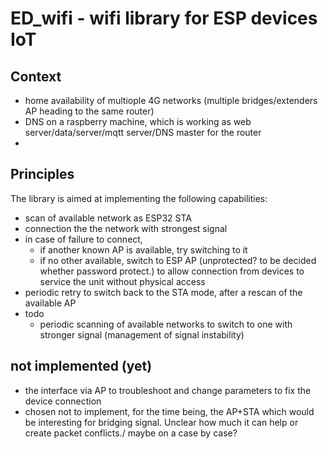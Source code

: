 # ED_wifi - wifi library for ESP devices IoT

## Context
- home availability of multiople 4G networks (multiple bridges/extenders AP heading to the same router)
- DNS on a raspberry machine, which is working as web server/data/server/mqtt server/DNS master for the router
-
## Principles
The library is aimed at implementing the following capabilities:
-   scan of available network as ESP32 STA
-   connection the the network with strongest signal
-   in case of failure to connect,
    -   if another known AP is available, try switching to it
    -   if no other available, switch to ESP AP (unprotected? to be decided whether password protect.) to allow connection from devices to service the unit without physical access
-   periodic retry to switch back to the STA mode, after a rescan of the available AP
- todo
  - periodic scanning of available networks to switch to one with stronger signal (management of signal instability)
## not implemented (yet)
-   the interface via AP to troubleshoot and change parameters to fix the device connection
-   chosen not to implement, for the time being, the AP+STA which would be interesting for bridging signal. Unclear how much it can help or create packet conflicts./ maybe on a case by case?